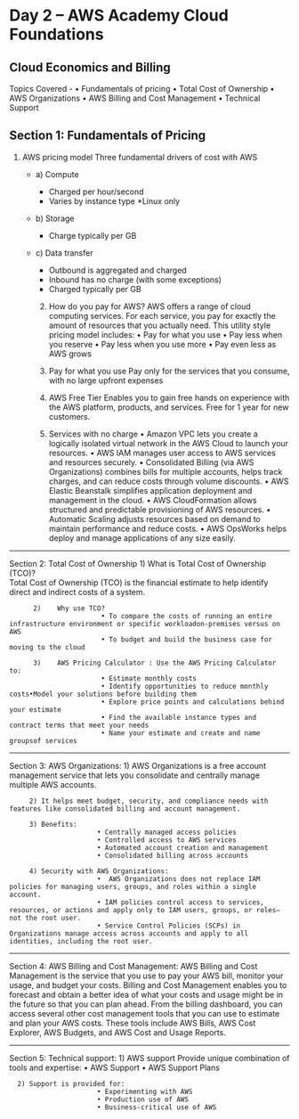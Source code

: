 # Day 2 – AWS Academy Cloud Foundations  

## Cloud Economics and Billing

Topics Covered -
• Fundamentals of pricing
• Total Cost of Ownership
• AWS Organizations
• AWS Billing and Cost Management
• Technical Support

## Section 1: Fundamentals of Pricing
   1) AWS pricing model
   Three fundamental drivers of cost with AWS
         - a) Compute
             - Charged per hour/second
             - Varies by instance type
               *Linux only
         - b) Storage
             - Charge typically per GB
         - c) Data transfer
             - Outbound is aggregated and charged
             - Inbound has no charge  (with some exceptions)
             - Charged typically per GB

           2)	How do you pay for AWS?
                   AWS offers a range of cloud computing services. For each service, you pay for exactly the amount 
                   of resources that you actually need. This utility style pricing model includes:
                             • Pay for what you use
                             • Pay less when you reserve
                             • Pay less when you use more
                             • Pay even less as AWS grows

           3)	Pay for what you use
                 Pay only for the services that you consume, with no 
                 large upfront expenses

           4)	AWS Free Tier
                 Enables you to gain free hands on experience with the AWS  platform, products, and services. Free for 1 year for new customers.

           5)	Services with no charge
                           •  Amazon VPC lets you create a logically isolated virtual network in the AWS Cloud to launch your resources.
                           •  AWS IAM manages user access to AWS services and resources securely.
                           •  Consolidated Billing (via AWS Organizations) combines bills for multiple accounts, helps track charges, and can reduce costs through volume discounts.
                           •  AWS Elastic Beanstalk simplifies application deployment and management in the cloud.
                           •  AWS CloudFormation allows structured and predictable provisioning of AWS resources.
                           •  Automatic Scaling adjusts resources based on demand to maintain performance and reduce costs.
                           •  AWS OpsWorks helps deploy and manage applications of any size easily.
--------------------------------------------------------------------------------------------------------------------------------------------------------------------------------

Section 2: Total Cost of Ownership
          1)	What is Total Cost of Ownership (TCO)?                                                   
                Total Cost of Ownership (TCO) is the financial estimate to help identify direct and indirect costs of a system.

          2)	Why use TCO?
                           • To compare the costs of running an entire infrastructure environment or specific workloadon-premises versus on AWS
                           • To budget and build the business case for moving to the cloud

          3)	AWS Pricing Calculator : Use the AWS Pricing Calculator to:
                           • Estimate monthly costs
                           • Identify opportunities to reduce monthly costs•Model your solutions before building them
                           • Explore price points and calculations behind your estimate
                           • Find the available instance types and contract terms that meet your needs
                           • Name your estimate and create and name groupsof services
--------------------------------------------------------------------------------------------------------------------------------------------------------------------------------

Section 3: AWS Organizations:
         1) AWS Organizations is a free account management service that lets you consolidate and centrally manage multiple AWS accounts. 

         2) It helps meet budget, security, and compliance needs with features like consolidated billing and account management.

         3) Benefits:
                          •	Centrally managed access policies
                          •	Controlled access to AWS services
                          •	Automated account creation and management
                          •	Consolidated billing across accounts

         4) Security with AWS Organizations:
                          •	 AWS Organizations does not replace IAM policies for managing users, groups, and roles within a single account.
                          • IAM policies control access to services, resources, or actions and apply only to IAM users, groups, or roles—not the root user.
                          •	Service Control Policies (SCPs) in Organizations manage access across accounts and apply to all identities, including the root user.

--------------------------------------------------------------------------------------------------------------------------------------------------------------------------------

Section 4: AWS Billing and Cost Management:
         AWS Billing and Cost Management is the service that you use to pay your AWS bill, monitor your usage, and budget your costs. 
         Billing and Cost Management enables you to forecast and obtain a better idea of what your costs and usage might be in the future so that you can plan ahead.
         From the billing dashboard, you can access several other cost management tools that you can use to estimate and plan your AWS costs.
         These tools include AWS Bills, AWS Cost Explorer, AWS Budgets, and AWS Cost and Usage Reports.

--------------------------------------------------------------------------------------------------------------------------------------------------------------------------------

Section 5: Technical support:
      1) AWS support Provide unique combination of tools and expertise:
                          • AWS Support 
                          • AWS Support Plans	

      2) Support is provided for:
                          • Experimenting with AWS
                          • Production use of AWS
                          • Business-critical use of AWS




